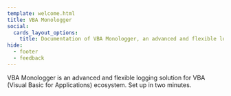 ```yaml
---
template: welcome.html
title: VBA Monologger
social:
  cards_layout_options:
    title: Documentation of VBA Monologger, an advanced and flexible logging solution in VBA.
hide:
  - footer
  - feedback
---
```


VBA Monologger is an advanced and flexible logging solution for VBA (Visual Basic for Applications) ecosystem. Set up in two minutes.